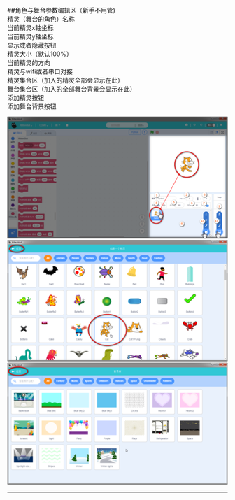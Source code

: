   
##角色与舞台参数编辑区（新手不用管)   
精灵（舞台的角色）名称   
当前精灵x轴坐标   
当前精灵y轴坐标   
显示或者隐藏按钮   
精灵大小（默认100%）   
当前精灵的方向   
精灵与wifi或者串口对接   
精灵集合区（加入的精灵全部会显示在此）   
舞台集合区（加入的全部舞台背景会显示在此）   
添加精灵按钮   
添加舞台背景按钮   

![](./images/J4.5.bmp)
![](./images/J4.6.bmp)
![](./images/J4.7.bmp)

----------